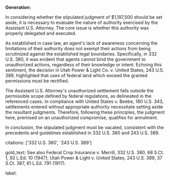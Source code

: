 **Generation:**

In considering whether the stipulated judgment of $1,197,500 should be set aside, it is necessary to evaluate the nature of authority exercised by the Assistant U.S. Attorney. The core issue is whether this authority was properly delegated and executed.

As established in case law, an agent's lack of awareness concerning the limitations of their authority does not exempt their actions from being scrutinized against the established legal boundaries. Specifically, in 332 U.S. 380, it was evident that agents cannot bind the government to unauthorized actions, regardless of their knowledge or intent. Echoing this sentiment, the decision in Utah Power & Light Co. v. United States, 243 U.S. 389, highlighted that uses of federal land which exceed the granted permissions must be rectified.

The Assistant U.S. Attorney's unauthorized settlement falls outside the permissible scope defined by federal regulations, as delineated in the referenced cases. In compliance with United States v. Beebe, 180 U.S. 343, settlements entered without appropriate authority necessitate setting aside the resultant judgments. Therefore, following these principles, the judgment here, premised on an unauthorized compromise, qualifies for annulment.

In conclusion, the stipulated judgment must be vacated, consistent with the precedents and guidelines established in 332 U.S. 380 and 243 U.S. 389.

citations: ['332 U.S. 380', '243 U.S. 389']

gold_text: See also Federal Crop Insurance v. Merrill, 332 U.S. 380, 68 S.Ct. 1, 92 L.Ed. 10 (1947); Utah Power & Light v. United States, 243 U.S. 389, 37 S.Ct. 387, 61 L.Ed. 791 (1917).

label: 